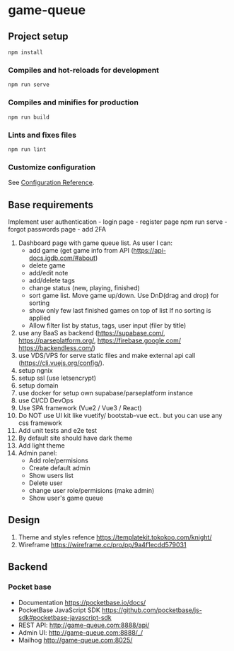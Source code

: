 # game-queue

## Project setup
```
npm install
```

### Compiles and hot-reloads for development
```
npm run serve
```

### Compiles and minifies for production
```
npm run build
```

### Lints and fixes files
```
npm run lint
```

### Customize configuration
See [Configuration Reference](https://cli.vuejs.org/config/).

## Base requirements
Implement user authentication
    - login page
    - register page	npm run serve
    - forgot passwords page
    - add 2FA	
1. Dashboard page with game queue list. 
As user I can:
    - add game (get game info from API (https://api-docs.igdb.com/#about)	
    - delete game
    - add/edit note	
    - add/delete tags
    - change status (new, playing, finished)
    - sort game list. Move game up/down. Use DnD(drag and drop) for sorting	
    - show only few last finished games on top of list If no sorting is applied	
    - Allow filter list by status, tags, user input (filer by title)	
1. use any BaaS as backend (https://supabase.com/, https://parseplatform.org/, https://firebase.google.com/ https://backendless.com/)
1. use VDS/VPS for serve static files and make external api call (https://cli.vuejs.org/config/).
1. setup ngnix	
1. setup ssl (use letsencrypt) 	
1. setup domain	
1. use docker for setup own supabase/parseplatform instance	
1. use CI/CD DevOps	
1. Use SPA framework (Vue2 / Vue3 / React)	
1. Do NOT use UI kit like vuetify/ bootstab-vue ect.. but you can use any css framework	
2. Add unit tests and e2e test	
3. By default site should have dark theme	
4. Add light theme	
5. Admin panel:	
    - Add role/permisions 	
    - Create default admin	
    - Show users list 	
    - Delete user	
    - change user role/permisions (make admin)	
    - Show user's game queue 

## Design

1. Theme and styles refence https://templatekit.tokokoo.com/knight/
1. Wireframe https://wireframe.cc/pro/pp/9a4f1ecdd579031

## Backend

### Pocket base
- Documentation https://pocketbase.io/docs/
- PocketBase JavaScript SDK https://github.com/pocketbase/js-sdk#pocketbase-javascript-sdk
- REST API: http://game-queue.com:8888/api/
- Admin UI: http://game-queue.com:8888/_/
- Mailhog http://game-queue.com:8025/
    
